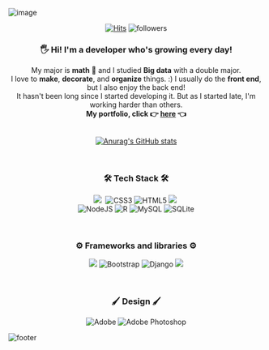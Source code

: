 ![image](https://user-images.githubusercontent.com/42528189/132482714-b218472e-2e53-41ea-9278-3bde39c8e24a.png)

<div align="center">
  
  [![Hits](https://hits.seeyoufarm.com/api/count/incr/badge.svg?url=https%3A%2F%2Fgithub.com%2Fusername&count_bg=%2379C83D&title_bg=%23555555&icon=&icon_color=%23E7E7E7&title=hits&edge_flat=false)](https://hits.seeyoufarm.com)
  ![followers](https://img.shields.io/github/followers/parkjisu6239?style=social)

 </div>


<div align="center">
  <h3><b> 🖐 Hi! I'm a developer who's growing every day! </b></h3>
  <div>My major is <b>math</b> 📐 and I studied <b>Big data</b> with a double major.</div>
  <div>I love to <b>make</b>, <b>decorate</b>, and <b>organize</b> things. :) I usually do the <b>front end</b>, but I also enjoy the back end!</div>
  <div>It hasn't been long since I started developing it. But as I started late, I'm working harder than others.</div>
  <div><b>My portfolio, click 👉 <a href="https://powerful-overcoat-50b.notion.site/Portfolio-667c8c77d28748d1a5c4ef8b277f45a8">here</a> 👈</b></div>
</div>

<br/>

<div align="center">
  
[![Anurag's GitHub stats](https://github-readme-stats.vercel.app/api?username=parkjisu6239)](https://github.com/anuraghazra/github-readme-stats)

</div>


</br>
<h3 align="center">🛠 Tech Stack 🛠</h3>
<p align="center">
  <img src="https://img.shields.io/badge/Python-3766AB?style=flat-square&logo=Python&logoColor=white"/></a>&nbsp 
  <img alt="CSS3" src="https://img.shields.io/badge/css3-%231572B6.svg?style=flat-square&logo=css3&logoColor=white"/>
  <img alt="HTML5" src="https://img.shields.io/badge/html5-%23E34F26.svg?style=flat-square&logo=html5&logoColor=white"/>
  <img src="https://img.shields.io/badge/Javascript-ffb13b?style=flat-square&logo=javascript&logoColor=white"/></a>&nbsp 
  <br>
  <img alt="NodeJS" src="https://img.shields.io/badge/node.js-%2343853D.svg?style=flat-square&logo=node-dot-js&logoColor=white"/>
  <img alt="R" src="https://img.shields.io/badge/r-%23276DC3.svg?style=flat-square&logo=r&logoColor=white"/>
  <img alt="MySQL" src="https://img.shields.io/badge/mysql-%2300f.svg?style=flat-square&logo=mysql&logoColor=white"/>
  <img alt="SQLite" src ="https://img.shields.io/badge/sqlite-%2307405e.svg?style=flat-square&logo=sqlite&logoColor=white"/>
</p>

</br>
<h3 align="center"><b>⚙ Frameworks and libraries ⚙</b></h3>
<p align="center">
  <img src="https://img.shields.io/badge/vue.js-4FC08D?style=flat-square&logo=vue.js&logoColor=white">
  <img alt="Bootstrap" src="https://img.shields.io/badge/bootstrap-%23563D7C.svg?style=flat-square&logo=bootstrap&logoColor=white"/>
  <img alt="Django" src="https://img.shields.io/badge/django-%23092E20.svg?style=flat-square&logo=django&logoColor=white"/>
  <img src="https://img.shields.io/badge/react-61DAFB?style=flat-square&logo=react&logoColor=black">
</p>

</br>
<h3 align="center"><b>🖌 Design 🖌</b></h3>
<p align="center">
  <img alt="Adobe" src="https://img.shields.io/badge/adobe-%23FF0000.svg?style=flat-square&logo=adobe&logoColor=white"/>
  <img alt="Adobe Photoshop" src="https://img.shields.io/badge/adobephotoshop-%2331A8FF.svg?style=flat-square&logo=adobephotoshop&logoColor=white"/>
</p>

![footer](https://capsule-render.vercel.app/api?type=waving&color=gradient&height=150&width=auto&section=footer&text=Have%20a%20nice%20day!&fontSize=20&fontColor=ffffff&fontAlignY=75)
